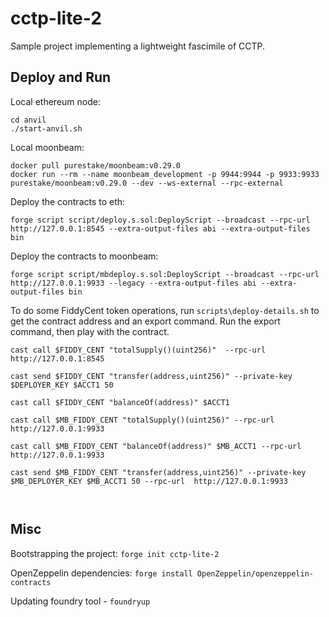 # cctp-lite-2

Sample project implementing a lightweight fascimile of CCTP.

## Deploy and Run

Local ethereum node:

```
cd anvil
./start-anvil.sh
```

Local moonbeam:

```
docker pull purestake/moonbeam:v0.29.0
docker run --rm --name moonbeam_development -p 9944:9944 -p 9933:9933 purestake/moonbeam:v0.29.0 --dev --ws-external --rpc-external 

```

Deploy the contracts to eth:

```
forge script script/deploy.s.sol:DeployScript --broadcast --rpc-url http://127.0.0.1:8545 --extra-output-files abi --extra-output-files bin
```

Deploy the contracts to moonbeam:

```
forge script script/mbdeploy.s.sol:DeployScript --broadcast --rpc-url http://127.0.0.1:9933 --legacy --extra-output-files abi --extra-output-files bin
```

To do some FiddyCent token operations, run `scripts\deploy-details.sh` to get the contract address and an export command. Run the export command, then play with the contract.

```
cast call $FIDDY_CENT "totalSupply()(uint256)"  --rpc-url  http://127.0.0.1:8545

cast send $FIDDY_CENT "transfer(address,uint256)" --private-key $DEPLOYER_KEY $ACCT1 50

cast call $FIDDY_CENT "balanceOf(address)" $ACCT1

cast call $MB_FIDDY_CENT "totalSupply()(uint256)" --rpc-url  http://127.0.0.1:9933

cast call $MB_FIDDY_CENT "balanceOf(address)" $MB_ACCT1 --rpc-url  http://127.0.0.1:9933

cast send $MB_FIDDY_CENT "transfer(address,uint256)" --private-key $MB_DEPLOYER_KEY $MB_ACCT1 50 --rpc-url  http://127.0.0.1:9933



```

## Misc

Bootstrapping the project: `forge init cctp-lite-2`

OpenZeppelin dependencies: `forge install OpenZeppelin/openzeppelin-contracts`

Updating foundry tool - `foundryup`